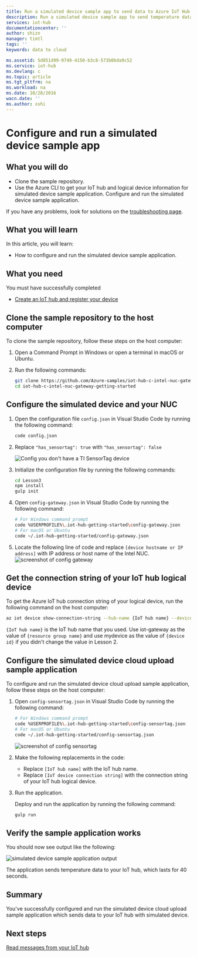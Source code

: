 ```yaml
---
title: Run a simulated device sample app to send data to Azure IoT Hub | Azure
description: Run a simulated device sample app to send temperature data to your IoT hub
services: iot-hub
documentationcenter: ''
author: shizn
manager: timtl
tags: ''
keywords: data to cloud

ms.assetid: 5d051d99-9749-4150-b3c8-573b0bda9c52
ms.service: iot-hub
ms.devlang: c
ms.topic: article
ms.tgt_pltfrm: na
ms.workload: na
ms.date: 10/28/2016
wacn.date: ''
ms.author: xshi
---
```


# Configure and run a simulated device sample app

## What you will do

- Clone the sample repository.
- Use the Azure CLI to get your IoT hub and logical device information for simulated device sample application. Configure and run the simulated device sample application.

If you have any problems, look for solutions on the [troubleshooting page](./iot-hub-gateway-kit-c-sim-troubleshooting.md).

## What you will learn

In this article, you will learn:

- How to configure and run the simulated device sample application.

## What you need

You must have successfully completed

- [Create an IoT hub and register your device](./iot-hub-gateway-kit-c-sim-lesson2-register-device.md)

## Clone the sample repository to the host computer

To clone the sample repository, follow these steps on the host computer:

1. Open a Command Prompt in Windows or open a terminal in macOS or Ubuntu.
2. Run the following commands:

   ```bash
   git clone https://github.com/Azure-samples/iot-hub-c-intel-nuc-gateway-getting-started
   cd iot-hub-c-intel-nuc-gateway-getting-started
   ```

## Configure the simulated device and your NUC

1. Open the configuration file `config.json` in Visual Studio Code by running the following command:

   ```bash
   code config.json
   ```

2. Replace `"has_sensortag": true` with `"has_sensortag": false`

   ![Config you don't have a TI SensorTag device](./media/iot-hub-gateway-kit-lessons/lesson3/config_no_sensortag.png)

3. Initialize the configuration file by running the following commands:

   ```bash
   cd Lesson3
   npm install
   gulp init
   ```

4. Open `config-gateway.json` in Visual Studio Code by running the following command:

   ```bash
   # For Windows command prompt
   code %USERPROFILE%\.iot-hub-getting-started\config-gateway.json
   # For macOS or Ubuntu
   code ~/.iot-hub-getting-started/config-gateway.json
   ```

5. Locate the following line of code and replace `[device hostname or IP address]` with IP address or host name of the Intel NUC.
   ![screenshot of config gateway](./media/iot-hub-gateway-kit-lessons/lesson3/config_gateway.png)

## Get the connection string of your IoT hub logical device

To get the Azure IoT hub connection string of your logical device, run the following command on the host computer:

```bash
az iot device show-connection-string --hub-name {IoT hub name} --device-id mydevice --resource-group iot-gateway
```

`{IoT hub name}` is the IoT hub name that you used. Use iot-gateway as the value of `{resource group name}` and use mydevice as the value of `{device id}` if you didn't change the value in Lesson 2.

## Configure the simulated device cloud upload sample application

To configure and run the simulated device cloud upload sample application, follow these steps on the host computer:

1. Open `config-sensortag.json` in Visual Studio Code by running the following command:

   ```bash
   # For Windows command prompt
   code %USERPROFILE%\.iot-hub-getting-started\config-sensortag.json
   # For macOS or Ubuntu
   code ~/.iot-hub-getting-started/config-sensortag.json
   ```

   ![screenshot of config sensortag](./media/iot-hub-gateway-kit-lessons/lesson3/config_simulated_device.png)

2. Make the following replacements in the code:
   - Replace `[IoT hub name]` with the IoT hub name.
   - Replace `[IoT device connection string]` with the connection string of your IoT hub logical device.

3. Run the application.

   Deploy and run the application by running the following command:

   ```bash
   gulp run
   ```

## Verify the sample application works

You should now see output like the following:

![simulated device sample application output](./media/iot-hub-gateway-kit-lessons/lesson3/gulp_run_simudev.png)

The application sends temperature data to your IoT hub, which lasts for 40 seconds.

## Summary

You've successfully configured and run the simulated device cloud upload sample application which sends data to your IoT hub with simulated device.

## Next steps
[Read messages from your IoT hub](./iot-hub-gateway-kit-c-sim-lesson3-read-messages-from-hub.md)